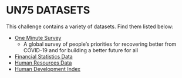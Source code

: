 # UN75 DATASETS

This challenge contains a variety of datasets. Find them listed below:

- [One Minute Survey](One%20Minute%20Survey)
  - A global survey of people’s priorities for recovering better from COVID-19 and for building a better future for all
- [Financial Statistics Data](Financial%20Statistics%20Data)
- [Human Resources Data](Human%20Resources%20Data)
- [Human Development Index](../Multipurpose%20Datasets/Human%20Resources%20Data)

